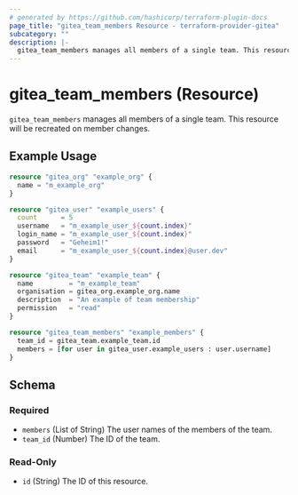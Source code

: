```yaml
---
# generated by https://github.com/hashicorp/terraform-plugin-docs
page_title: "gitea_team_members Resource - terraform-provider-gitea"
subcategory: ""
description: |-
  gitea_team_members manages all members of a single team. This resource will be recreated on member changes.
---
```


# gitea_team_members (Resource)

`gitea_team_members` manages all members of a single team. This resource will be recreated on member changes.

## Example Usage

```terraform
resource "gitea_org" "example_org" {
  name = "m_example_org"
}

resource "gitea_user" "example_users" {
  count      = 5
  username   = "m_example_user_${count.index}"
  login_name = "m_example_user_${count.index}"
  password   = "Geheim1!"
  email      = "m_example_user_${count.index}@user.dev"
}

resource "gitea_team" "example_team" {
  name         = "m_example_team"
  organisation = gitea_org.example_org.name
  description  = "An example of team membership"
  permission   = "read"
}

resource "gitea_team_members" "example_members" {
  team_id = gitea_team.example_team.id
  members = [for user in gitea_user.example_users : user.username]
}
```

<!-- schema generated by tfplugindocs -->
## Schema

### Required

- `members` (List of String) The user names of the members of the team.
- `team_id` (Number) The ID of the team.

### Read-Only

- `id` (String) The ID of this resource.
